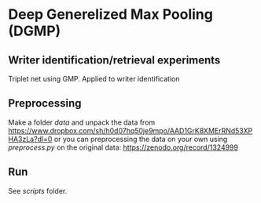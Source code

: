 # Deep Generelized Max Pooling (DGMP)
## Writer identification/retrieval experiments

Triplet net using GMP. Applied to writer identification 

## Preprocessing
Make a folder _data_ and unpack the data from
https://www.dropbox.com/sh/h0d07hq50je9mpo/AAD1GrK8XMErRNd53XPHA3zLa?dl=0
or you can preprocessing the data on your own using _preprocess.py_ on the 
original data: https://zenodo.org/record/1324999

## Run
See _scripts_ folder.
